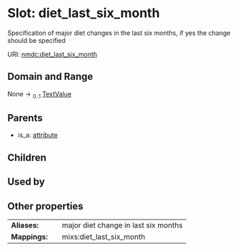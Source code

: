 
# Slot: diet_last_six_month


Specification of major diet changes in the last six months, if yes the change should be specified

URI: [nmdc:diet_last_six_month](https://microbiomedata/meta/diet_last_six_month)


## Domain and Range

None &#8594;  <sub>0..1</sub> [TextValue](TextValue.md)

## Parents

 *  is_a: [attribute](attribute.md)

## Children


## Used by


## Other properties

|  |  |  |
| --- | --- | --- |
| **Aliases:** | | major diet change in last six months |
| **Mappings:** | | mixs:diet_last_six_month |

